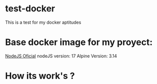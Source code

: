 # test-docker
This is a test for my docker aptitudes

# Base docker image for my proyect:

[NodeJS Oficial](https://github.com/nodejs/docker-node) nodeJS version: 17 Alpine Version: 3.14

# How its work's ?


